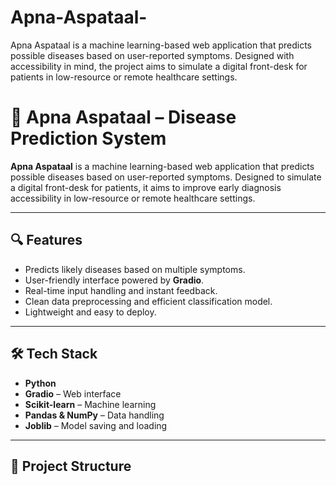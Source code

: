 # Apna-Aspataal-
Apna Aspataal is a machine learning-based web application that predicts possible diseases based on user-reported symptoms. Designed with accessibility in mind, the project aims to simulate a digital front-desk for patients in low-resource or remote healthcare settings.
# 🏥 Apna Aspataal – Disease Prediction System

**Apna Aspataal** is a machine learning-based web application that predicts possible diseases based on user-reported symptoms. Designed to simulate a digital front-desk for patients, it aims to improve early diagnosis accessibility in low-resource or remote healthcare settings.

---

## 🔍 Features
- Predicts likely diseases based on multiple symptoms.
- User-friendly interface powered by **Gradio**.
- Real-time input handling and instant feedback.
- Clean data preprocessing and efficient classification model.
- Lightweight and easy to deploy.

---

## 🛠️ Tech Stack

- **Python**
- **Gradio** – Web interface
- **Scikit-learn** – Machine learning
- **Pandas & NumPy** – Data handling
- **Joblib** – Model saving and loading

---

## 📁 Project Structure

